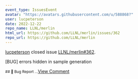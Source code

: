 ```yaml
---
event_type: IssuesEvent
avatar: "https://avatars.githubusercontent.com/u/588868?"
user: lucpeterson
date: 2022-12-22
repo_name: LLNL/merlin
html_url: https://github.com/LLNL/merlin/issues/362
repo_url: https://github.com/LLNL/merlin
---
```


<a href='https://github.com/lucpeterson' target='_blank'>lucpeterson</a> closed issue <a href='https://github.com/LLNL/merlin/issues/362' target='_blank'>LLNL/merlin#362</a>.

<p>[BUG] errors hidden in sample generation</p><small>## 🐛 Bug Report...</small><a href='https://github.com/LLNL/merlin/issues/362' target='_blank'>View Comment</a>
